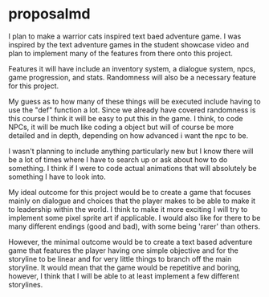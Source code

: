# proposalmd
I plan to make a warrior cats inspired text baed adventure game. I was inspired by the text adventure games in the student showcase video and plan to implement many of the features from there onto this project.

Features it will have include an inventory system, a dialogue system, npcs, game progression, and stats. Randomness will also be a necessary feature for this project.

My guess as to how many of these things will be executed include having to use the "def" function a lot. Since we already have covered randomness is this course I think it will be easy to put this in the game. I think, to code NPCs, it will be much like coding a object but will of course be more detailed and in depth, depending on how advanced i want the npc to be.

I wasn't planning to include anything particularly new but I know there will be a lot of times where I have to search up or ask about how to do something. I think if I were to code actual animations that will absolutely be something I have to look into.

My ideal outcome for this project would be to create a game that focuses mainly on dialogue and choices that the player makes to be able to make it to leadership within the world. I think to make it more exciting I will try to implement some pixel sprite art if applicable. I would also like for there to be many different endings (good and bad), with some being 'rarer' than others.

However, the minimal outcome would be to create a text based adventure game that features the player having one simple objective and for the storyline to be linear and for very little things to branch off the main storyline. It would mean that the game would be repetitive and boring, however, I think that I will be able to at least implement a few different storylines.
